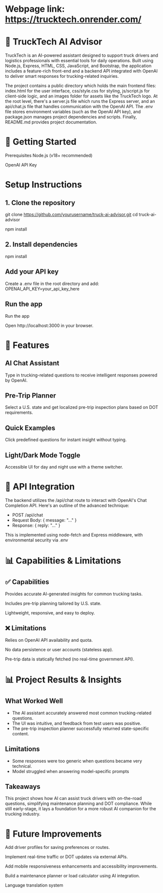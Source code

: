 # Webpage link: https://trucktech.onrender.com/

# 🚛 TruckTech AI Advisor
TruckTech is an AI-powered assistant designed to support truck drivers and logistics professionals with essential tools for daily operations. Built using Node.js, Express, HTML, CSS, JavaScript, and Bootstrap, the application includes a feature-rich front-end and a backend API integrated with OpenAI to deliver smart responses for trucking-related inquiries.

The project contains a public directory which holds the main frontend files: index.html for the user interface, css/style.css for styling, js/script.js for client-side logic, and an images folder for assets like the TruckTech logo. At the root level, there's a server.js file which runs the Express server, and an api/chat.js file that handles communication with the OpenAI API. The .env file stores environment variables (such as the OpenAI API key), and package.json manages project dependencies and scripts. Finally, README.md provides project documentation.

# 🚀 Getting Started
Prerequisites
Node.js (v18+ recommended)

OpenAI API Key

# Setup Instructions
## 1. Clone the repository
git clone https://github.com/yourusername/truck-ai-advisor.git
cd truck-ai-advisor

npm install

## 2. Install dependencies
npm install

## Add your API key
Create a .env file in the root directory and add:
OPENAI_API_KEY=your_api_key_here

## Run the app
Run the app

Open http://localhost:3000 in your browser.

# 🧠 Features
## AI Chat Assistant
Type in trucking-related questions to receive intelligent responses powered by OpenAI.

## Pre-Trip Planner
Select a U.S. state and get localized pre-trip inspection plans based on DOT requirements.

## Quick Examples
Click predefined questions for instant insight without typing.

## Light/Dark Mode Toggle
Accessible UI for day and night use with a theme switcher.

# 🔌 API Integration
The backend utilizes the /api/chat route to interact with OpenAI's Chat Completion API. Here's an outline of the advanced technique:

- POST /api/chat
- Request Body: { message: "..." }
- Response: { reply: "..." }

This is implemented using node-fetch and Express middleware, with environmental security via .env

# 📊 Capabilities & Limitations
## ✅ Capabilities
Provides accurate AI-generated insights for common trucking tasks.

Includes pre-trip planning tailored by U.S. state.

Lightweight, responsive, and easy to deploy.

## ❌ Limitations
Relies on OpenAI API availability and quota.

No data persistence or user accounts (stateless app).

Pre-trip data is statically fetched (no real-time government API).

# 📊 Project Results & Insights

## What Worked Well
- The AI assistant accurately answered most common trucking-related questions.
- The UI was intuitive, and feedback from test users was positive.
- The pre-trip inspection planner successfully returned state-specific content.

## Limitations
- Some responses were too generic when questions became very technical.
- Model struggled when answering model-specific prompts

## Takeaways
This project shows how AI can assist truck drivers with on-the-road questions, simplifying maintenance planning and DOT compliance. While still early-stage, it lays a foundation for a more robust AI companion for the trucking industry.

# 🔮 Future Improvements
Add driver profiles for saving preferences or routes.

Implement real-time traffic or DOT updates via external APIs.

Add mobile responsiveness enhancements and accessibility improvements.

Build a maintenance planner or load calculator using AI integration.

Language translation system

